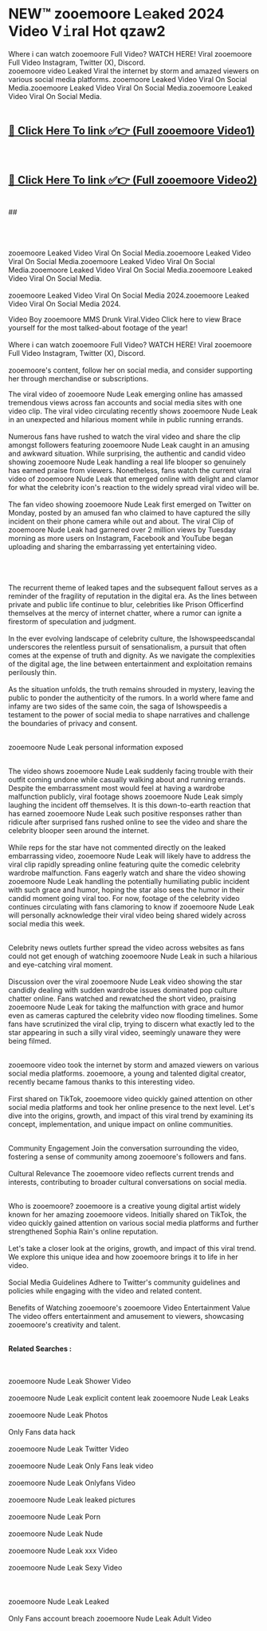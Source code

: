 
# NEW™ zooemoore L𝚎aked 2024 Video V𝚒ral Hot qzaw2

Where i can watch zooemoore Full Video? WATCH HERE! Viral zooemoore Full Video Instagram, Twitter (X), Discord. <br>
zooemoore video Leaked Viral the internet by storm and amazed viewers on various social media platforms. zooemoore Leaked Video Viral On Social Media.zooemoore Leaked Video Viral On Social Media.zooemoore Leaked Video Viral On Social Media.<br>
 <br>

##  <a href="https://clipsfans.site?title=zooemoore&ref=git">🔴 Click Here To link ✅👉 (Full zooemoore Video1) </a><br>
  <br>

##  <a href="https://clipsfans.site?title=zooemoore&ref=git">🔴 Click Here To link ✅👉 (Full zooemoore Video2)</a><br>
  <br>
  ##


  <br>

  <br>

<br><br>
zooemoore Leaked Video Viral On Social Media.zooemoore Leaked Video Viral On Social Media.zooemoore Leaked Video Viral On Social Media.zooemoore Leaked Video Viral On Social Media.zooemoore Leaked Video Viral On Social Media.
<br><br>
zooemoore Leaked Video Viral On Social Media 2024.zooemoore Leaked Video Viral On Social Media 2024.


Video Boy zooemoore MMS Drunk Viral.Video Click here to view Brace yourself for the most talked-about footage of the year!
<br><br>
Where i can watch zooemoore Full Video? WATCH HERE! Viral zooemoore Full Video Instagram, Twitter (X), Discord.
<br><br>
zooemoore's content, follow her on social media, and consider supporting her through merchandise or subscriptions.


The viral video of zooemoore Nude Leak emerging online has amassed tremendous views across fan accounts and social media sites with one video clip. The viral video circulating recently shows zooemoore Nude Leak in an unexpected and hilarious moment while in public running errands.
<br><br>
Numerous fans have rushed to watch the viral video and share the clip amongst followers featuring zooemoore Nude Leak caught in an amusing and awkward situation. While surprising, the authentic and candid video showing zooemoore Nude Leak handling a real life blooper so genuinely has earned praise from viewers. Nonetheless, fans watch the current viral video of zooemoore Nude Leak that emerged online with delight and clamor for what the celebrity icon's reaction to the widely spread viral video will be.
<br><br>
The fan video showing zooemoore Nude Leak first emerged on Twitter on Monday, posted by an amused fan who claimed to have captured the silly incident on their phone camera while out and about. The viral Clip of zooemoore Nude Leak had garnered over 2 million views by Tuesday morning as more users on Instagram, Facebook and YouTube began uploading and sharing the embarrassing yet entertaining video.
<br><br>


<br><br>
The recurrent theme of leaked tapes and the subsequent fallout serves as a reminder of the fragility of reputation in the digital era. As the lines between private and public life continue to blur, celebrities like Prison Officerfind themselves at the mercy of internet chatter, where a rumor can ignite a firestorm of speculation and judgment.
<br><br>
In the ever evolving landscape of celebrity culture, the Ishowspeedscandal underscores the relentless pursuit of sensationalism, a pursuit that often comes at the expense of truth and dignity. As we navigate the complexities of the digital age, the line between entertainment and exploitation remains perilously thin.
<br><br>
As the situation unfolds, the truth remains shrouded in mystery, leaving the public to ponder the authenticity of the rumors. In a world where fame and infamy are two sides of the same coin, the saga of Ishowspeedis a testament to the power of social media to shape narratives and challenge the boundaries of privacy and consent.
<br><br>





zooemoore Nude Leak personal information exposed
<br><br>



The video shows zooemoore Nude Leak suddenly facing trouble with their outfit coming undone while casually walking about and running errands. Despite the embarrassment most would feel at having a wardrobe malfunction publicly, viral footage shows zooemoore Nude Leak simply laughing the incident off themselves. It is this down-to-earth reaction that has earned zooemoore Nude Leak such positive responses rather than ridicule after surprised fans rushed online to see the video and share the celebrity blooper seen around the internet.
<br><br>
While reps for the star have not commented directly on the leaked embarrassing video, zooemoore Nude Leak will likely have to address the viral clip rapidly spreading online featuring quite the comedic celebrity wardrobe malfunction. Fans eagerly watch and share the video showing zooemoore Nude Leak handling the potentially humiliating public incident with such grace and humor, hoping the star also sees the humor in their candid moment going viral too. For now, footage of the celebrity video continues circulating with fans clamoring to know if zooemoore Nude Leak will personally acknowledge their viral video being shared widely across social media this week.
<br><br>

Celebrity news outlets further spread the video across websites as fans could not get enough of watching zooemoore Nude Leak in such a hilarious and eye-catching viral moment.
<br><br>
Discussion over the viral zooemoore Nude Leak video showing the star candidly dealing with sudden wardrobe issues dominated pop culture chatter online. Fans watched and rewatched the short video, praising zooemoore Nude Leak for taking the malfunction with grace and humor even as cameras captured the celebrity video now flooding timelines. Some fans have scrutinized the viral clip, trying to discern what exactly led to the star appearing in such a silly viral video, seemingly unaware they were being filmed.
<br><br>


zooemoore video took the internet by storm and amazed viewers on various social media platforms. zooemoore, a young and talented digital creator, recently became famous thanks to this interesting video.
<br><br>
First shared on TikTok, zooemoore video quickly gained attention on other social media platforms and took her online presence to the next level. Let's dive into the origins, growth, and impact of this viral trend by examining its concept, implementation, and unique impact on online communities.
<br><br>

Community Engagement Join the conversation surrounding the video, fostering a sense of community among zooemoore's followers and fans.
<br><br>
Cultural Relevance The zooemoore video reflects current trends and interests, contributing to broader cultural conversations on social media.
<br><br>




Who is zooemoore? zooemoore is a creative young digital artist widely known for her amazing zooemoore videos. Initially shared on TikTok, the video quickly gained attention on various social media platforms and further strengthened Sophia Rain's online reputation.
<br><br>
Let's take a closer look at the origins, growth, and impact of this viral trend. We explore this unique idea and how zooemoore brings it to life in her video.
<br><br>
Social Media Guidelines Adhere to Twitter's community guidelines and policies while engaging with the video and related content.
<br><br>
Benefits of Watching zooemoore's zooemoore Video Entertainment Value The video offers entertainment and amusement to viewers, showcasing zooemoore's creativity and talent.
<br><br>




<strong>Related Searches :</strong>

<br><br>
zooemoore Nude Leak Shower Video
<br><br>
zooemoore Nude Leak explicit content leak
zooemoore Nude Leak Leaks
<br><br>
zooemoore Nude Leak Photos
<br><br>
Only Fans data hack
<br><br>
zooemoore Nude Leak Twitter Video
<br><br>
zooemoore Nude Leak Only Fans leak video
<br><br>
zooemoore Nude Leak Onlyfans Video
<br><br>
zooemoore Nude Leak leaked pictures
<br><br>
zooemoore Nude Leak Porn
<br><br>
zooemoore Nude Leak Nude
<br><br>
zooemoore Nude Leak xxx Video
<br><br>
zooemoore Nude Leak Sexy Video
<br><br>
<br><br>
zooemoore Nude Leak Leaked
<br><br>
Only Fans account breach
zooemoore Nude Leak Adult Video
<br><br>